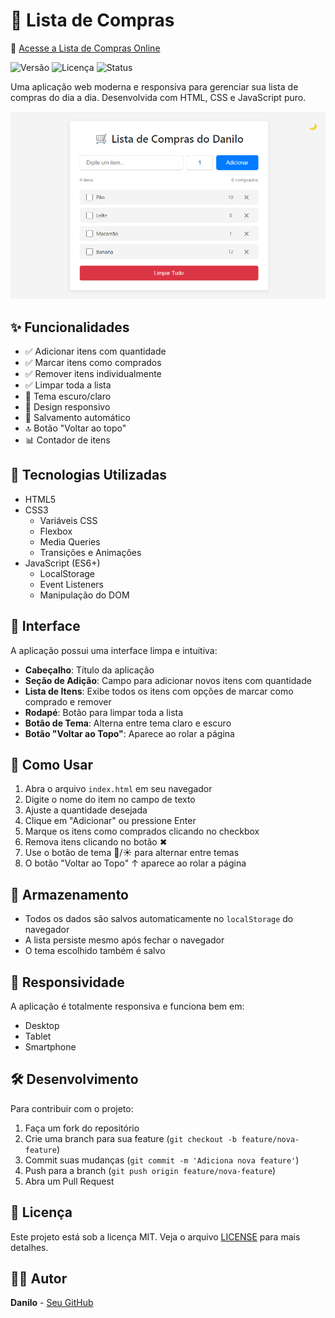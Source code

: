 # 🛒 Lista de Compras

🔗 [Acesse a Lista de Compras Online](https://seu-usuario.github.io/lista-de-compras/)

![Versão](https://img.shields.io/badge/versão-1.0.0-blue)
![Licença](https://img.shields.io/badge/licença-MIT-green)
![Status](https://img.shields.io/badge/status-concluído-success)

Uma aplicação web moderna e responsiva para gerenciar sua lista de compras do dia a dia. Desenvolvida com HTML, CSS e JavaScript puro.

![Preview da Aplicação](preview.png)

## ✨ Funcionalidades

- ✅ Adicionar itens com quantidade
- ✅ Marcar itens como comprados
- ✅ Remover itens individualmente
- ✅ Limpar toda a lista
- 🌙 Tema escuro/claro
- 📱 Design responsivo
- 💾 Salvamento automático
- 🔝 Botão "Voltar ao topo"
- 📊 Contador de itens

## 🚀 Tecnologias Utilizadas

- HTML5
- CSS3
  - Variáveis CSS
  - Flexbox
  - Media Queries
  - Transições e Animações
- JavaScript (ES6+)
  - LocalStorage
  - Event Listeners
  - Manipulação do DOM

## 🎨 Interface

A aplicação possui uma interface limpa e intuitiva:

- **Cabeçalho**: Título da aplicação
- **Seção de Adição**: Campo para adicionar novos itens com quantidade
- **Lista de Itens**: Exibe todos os itens com opções de marcar como comprado e remover
- **Rodapé**: Botão para limpar toda a lista
- **Botão de Tema**: Alterna entre tema claro e escuro
- **Botão "Voltar ao Topo"**: Aparece ao rolar a página

## 🎯 Como Usar

1. Abra o arquivo `index.html` em seu navegador
2. Digite o nome do item no campo de texto
3. Ajuste a quantidade desejada
4. Clique em "Adicionar" ou pressione Enter
5. Marque os itens como comprados clicando no checkbox
6. Remova itens clicando no botão ✖
7. Use o botão de tema 🌙/☀️ para alternar entre temas
8. O botão "Voltar ao Topo" ↑ aparece ao rolar a página

## 💾 Armazenamento

- Todos os dados são salvos automaticamente no `localStorage` do navegador
- A lista persiste mesmo após fechar o navegador
- O tema escolhido também é salvo

## 📱 Responsividade

A aplicação é totalmente responsiva e funciona bem em:
- Desktop
- Tablet
- Smartphone

## 🛠️ Desenvolvimento

Para contribuir com o projeto:

1. Faça um fork do repositório
2. Crie uma branch para sua feature (`git checkout -b feature/nova-feature`)
3. Commit suas mudanças (`git commit -m 'Adiciona nova feature'`)
4. Push para a branch (`git push origin feature/nova-feature`)
5. Abra um Pull Request

## 📝 Licença

Este projeto está sob a licença MIT. Veja o arquivo [LICENSE](LICENSE) para mais detalhes.

## 👨‍💻 Autor

**Danilo** - [Seu GitHub](https://www.linkedin.com/in/ddcsilva/)